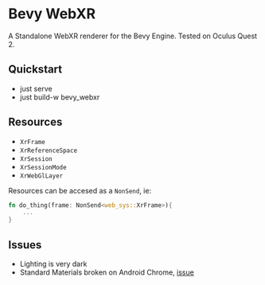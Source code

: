 # Bevy WebXR

A Standalone WebXR renderer for the Bevy Engine. Tested on Oculus Quest 2.

## Quickstart

- just serve
- just build-w bevy_webxr

## Resources

- `XrFrame`
- `XrReferenceSpace`
- `XrSession`
- `XrSessionMode`
- `XrWebGlLayer`

Resources can be accesed as a `NonSend`, ie:

```rs
fn do_thing(frame: NonSend<web_sys::XrFrame>){
	...
}
```

## Issues

- Lighting is very dark
- Standard Materials broken on Android Chrome, [issue](https://github.com/bevyengine/bevy/issues/4582)